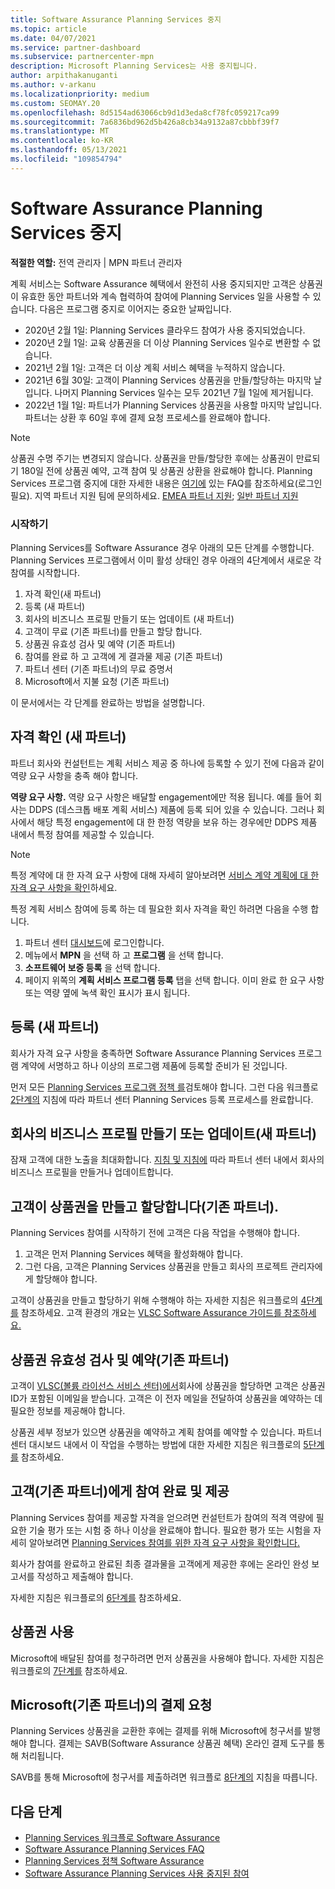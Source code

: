 ```yaml
---
title: Software Assurance Planning Services 중지
ms.topic: article
ms.date: 04/07/2021
ms.service: partner-dashboard
ms.subservice: partnercenter-mpn
description: Microsoft Planning Services는 사용 중지됩니다.
author: arpithakanuganti
ms.author: v-arkanu
ms.localizationpriority: medium
ms.custom: SEOMAY.20
ms.openlocfilehash: 8d5154ad63066cb9d1d3eda8cf78fc059217ca99
ms.sourcegitcommit: 7a6836bd962d5b426a8cb34a9132a87cbbbf39f7
ms.translationtype: MT
ms.contentlocale: ko-KR
ms.lasthandoff: 05/13/2021
ms.locfileid: "109854794"
---
```

# <a name="software-assurance-planning-services-retirement"></a>Software Assurance Planning Services 중지

**적절한 역할:** 전역 관리자 | MPN 파트너 관리자


계획 서비스는 Software Assurance 혜택에서 완전히 사용 중지되지만 고객은 상품권이 유효한 동안 파트너와 계속 협력하여 참여에 Planning Services 일을 사용할 수 있습니다. 다음은 프로그램 중지로 이어지는 중요한 날짜입니다. 

- 2020년 2월 1일: Planning Services 클라우드 참여가 사용 중지되었습니다.  
- 2020년 2월 1일: 교육 상품권을 더 이상 Planning Services 일수로 변환할 수 없습니다.  
- 2021년 2월 1일: 고객은 더 이상 계획 서비스 혜택을 누적하지 않습니다. 
- 2021년 6월 30일: 고객이 Planning Services 상품권을 만들/할당하는 마지막 날입니다. 나머지 Planning Services 일수는 모두 2021년 7월 1일에 제거됩니다.
- 2022년 1월 1일: 파트너가 Planning Services 상품권을 사용할 마지막 날입니다. 파트너는 상환 후 60일 후에 결제 요청 프로세스를 완료해야 합니다.  

>[!NOTE]
>상품권 수명 주기는 변경되지 않습니다. 상품권을 만들/할당한 후에는 상품권이 만료되기 180일 전에 상품권 예약, 고객 참여 및 상품권 상환을 완료해야 합니다.  Planning Services 프로그램 중지에 대한 자세한 내용은 [여기에](https://partner.microsoft.com/resources/collection/software-assurance-benefit-changes#/) 있는 FAQ를 참조하세요(로그인 필요).  지역 파트너 지원 팀에 문의하세요. [EMEA 파트너 지원](mailto:savoucher@msdirectservices.com); [일반 파트너 지원](https://partner.microsoft.com/dashboard/support/servicerequests)


### <a name="get-started"></a>시작하기

Planning Services를 Software Assurance 경우 아래의 모든 단계를 수행합니다. Planning Services 프로그램에서 이미 활성 상태인 경우 아래의 4단계에서 새로운 각 참여를 시작합니다.

1. 자격 확인(새 파트너)
2. 등록 (새 파트너)
3. 회사의 비즈니스 프로필 만들기 또는 업데이트 (새 파트너)
4. 고객이 무료 (기존 파트너)를 만들고 할당 합니다.
5. 상품권 유효성 검사 및 예약 (기존 파트너)
6. 참여를 완료 하 고 고객에 게 결과물 제공 (기존 파트너)
7. 파트너 센터 (기존 파트너)의 무료 증명서
8. Microsoft에서 지불 요청 (기존 파트너)

이 문서에서는 각 단계를 완료하는 방법을 설명합니다.

## <a name="verify-eligibility-new-partners"></a>자격 확인 (새 파트너)

파트너 회사와 컨설턴트는 계획 서비스 제공 중 하나에 등록할 수 있기 전에 다음과 같이 역량 요구 사항을 충족 해야 합니다.

**역량 요구 사항.** 역량 요구 사항은 배달할 engagement에만 적용 됩니다. 예를 들어 회사는 DDPS (데스크톱 배포 계획 서비스) 제품에 등록 되어 있을 수 있습니다. 그러나 회사에서 해당 특정 engagement에 대 한 한정 역량을 보유 하는 경우에만 DDPS 제품 내에서 특정 참여를 제공할 수 있습니다.

>[!NOTE]
> 특정 계약에 대 한 자격 요구 사항에 대해 자세히 알아보려면 [서비스 계약 계획에 대 한 자격 요구 사항을 확인](software-assurance-dps-requirements.md)하세요.

특정 계획 서비스 참여에 등록 하는 데 필요한 회사 자격을 확인 하려면 다음을 수행 합니다.

1. 파트너 센터 [대시보드](https://partner.microsoft.com/dashboard/home)에 로그인합니다.
2. 메뉴에서 **MPN** 을 선택 하 고 **프로그램** 을 선택 합니다.
3. **소프트웨어 보증 등록** 을 선택 합니다.
4. 페이지 위쪽의 **계획 서비스 프로그램 등록** 탭을 선택 합니다. 이미 완료 한 요구 사항 또는 역량 옆에 녹색 확인 표시가 표시 됩니다.

## <a name="enroll-new-partners"></a>등록 (새 파트너)

회사가 자격 요구 사항을 충족하면 Software Assurance Planning Services 프로그램 계약에 서명하고 하나 이상의 프로그램 제품에 등록할 준비가 된 것입니다.

먼저 모든 [Planning Services 프로그램 정책 를](https://go.microsoft.com/fwlink/?linkid=2115984)검토해야 합니다. 그런 다음 워크플로 [2단계의](https://go.microsoft.com/fwlink/?linkid=2115983) 지침에 따라 파트너 센터 Planning Services 등록 프로세스를 완료합니다.


## <a name="create-or-update-your-companys-business-profile-new-partners"></a>회사의 비즈니스 프로필 만들기 또는 업데이트(새 파트너)

잠재 고객에 대한 노출을 최대화합니다. [지침 및 지침에](create-a-marketing-profile.md) 따라 파트너 센터 내에서 회사의 비즈니스 프로필을 만들거나 업데이트합니다.

## <a name="customer-creates-and-assigns-voucher-existing-partners"></a>고객이 상품권을 만들고 할당합니다(기존 파트너).

Planning Services 참여를 시작하기 전에 고객은 다음 작업을 수행해야 합니다.

1. 고객은 먼저 Planning Services 혜택을 활성화해야 합니다.
2. 그런 다음, 고객은 Planning Services 상품권을 만들고 회사의 프로젝트 관리자에게 할당해야 합니다.

고객이 상품권을 만들고 할당하기 위해 수행해야 하는 자세한 지침은 워크플로의 [4단계를](https://go.microsoft.com/fwlink/?linkid=2115983) 참조하세요. 고객 환경의 개요는 [VLSC Software Assurance 가이드를 참조하세요.](https://download.microsoft.com/download/A/7/D/A7D04694-1B1E-4B18-918F-0EDCD43BA2E5/VLSC-Software-Assurance-Guide_en-US.pdf)

## <a name="validate-and-reserve-voucher-existing-partners"></a>상품권 유효성 검사 및 예약(기존 파트너)

고객이 [VLSC(볼륨 라이선스 서비스 센터)에서](https://www.microsoft.com/Licensing/servicecenter/default.aspx)회사에 상품권을 할당하면 고객은 상품권 ID가 포함된 이메일을 받습니다. 고객은 이 전자 메일을 전달하여 상품권을 예약하는 데 필요한 정보를 제공해야 합니다.

상품권 세부 정보가 있으면 상품권을 예약하고 계획 참여를 예약할 수 있습니다. 파트너 센터 대시보드 내에서 이 작업을 수행하는 방법에 대한 자세한 지침은 워크플로의 [5단계를](https://go.microsoft.com/fwlink/?linkid=2115983) 참조하세요.

## <a name="complete-engagement-and-provide-deliverables-to-your-customer-existing-partners"></a>고객(기존 파트너)에게 참여 완료 및 제공

Planning Services 참여를 제공할 자격을 얻으려면 컨설턴트가 참여의 적격 역량에 필요한 기술 평가 또는 시험 중 하나 이상을 완료해야 합니다. 필요한 평가 또는 시험을 자세히 알아보려면 [Planning Services 참여를 위한 자격 요구 사항을 확인합니다.](software-assurance-dps-requirements.md)

회사가 참여를 완료하고 완료된 최종 결과물을 고객에게 제공한 후에는 온라인 완성 보고서를 작성하고 제출해야 합니다.

자세한 지침은 워크플로의 [6단계를](https://go.microsoft.com/fwlink/?linkid=2115983) 참조하세요.

## <a name="redeem-voucher"></a>상품권 사용

Microsoft에 배달된 참여를 청구하려면 먼저 상품권을 사용해야 합니다. 자세한 지침은 워크플로의 [7단계를](https://go.microsoft.com/fwlink/?linkid=2115983) 참조하세요.

## <a name="request-payment-from-microsoft-existing-partners"></a>Microsoft(기존 파트너)의 결제 요청

Planning Services 상품권을 교환한 후에는 결제를 위해 Microsoft에 청구서를 발행해야 합니다. 결제는 SAVB(Software Assurance 상품권 혜택) 온라인 결제 도구를 통해 처리됩니다.

SAVB를 통해 Microsoft에 청구서를 제출하려면 워크플로 [8단계의](https://go.microsoft.com/fwlink/?linkid=2115983) 지침을 따릅니다.

## <a name="next-steps"></a>다음 단계

- [Planning Services 워크플로 Software Assurance](https://go.microsoft.com/fwlink/?linkid=2115983)
- [Software Assurance Planning Services FAQ](https://go.microsoft.com/fwlink/?linkid=2116077)
- [Planning Services 정책 Software Assurance](https://go.microsoft.com/fwlink/?linkid=2115984)
- [Software Assurance Planning Services 사용 중지된 참여](https://query.prod.cms.rt.microsoft.com/cms/api/am/binary/RE4sln9)
